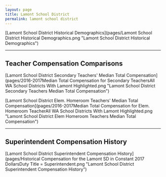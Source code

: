 ```yaml
---
layout: page
title: Lamont School District
permalink: lamont school district
---
```



[Lamont School District Historical Demographics](pages/Lamont School District Historical Demographics.png "Lamont School District Historical Demographics")

___

## Teacher Compensation Comparisons

[Lamont School District Secondary Teachers' Median Total Compensation](pages/2016-2017Median Total Compensation for Secondary TeachersAll WA School Districts With Lamont Highlighted.png "Lamont School District Secondary Teachers Median Total Compensation")

[Lamont School District Elem. Homeroom Teachers' Median Total Compensation](pages/2016-2017Median Total Compensation for Elem. Homeroom TeacherAll WA School Districts With Lamont Highlighted.png "Lamont School District Elem Homeroom Teachers Median Total Compensation")


___

## Superintendent Compensation History

[Lamont School District Superintendent Compensation History](pages/Historical Compensation for the Lamont SD in Constant 2017 DollarsDuty Title = Superintendent.png "Lamont School District Superintendent Compensation History")


